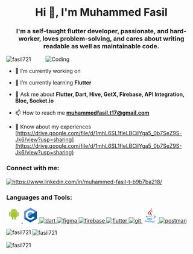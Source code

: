 <h1 align="center">Hi 👋, I'm Muhammed Fasil</h1>
<h3 align="center">I'm a self-taught flutter developer, passionate, and hard-worker, loves problem-solving, and cares about writing readable as well as maintainable code.</h3>
<img align="right" alt="Coding" width="400" src="https://cdn.dribbble.com/users/1162077/screenshots/5403918/focus-animation.gif">


<p align="left"> <img src="https://komarev.com/ghpvc/?username=fasil721&label=Profile%20views&color=0e75b6&style=flat" alt="fasil721" /> </p>

- 🔭 I’m currently working on 

- 🌱 I’m currently learning **Flutter**

- 💬 Ask me about **Flutter, Dart, Hive, GetX, Firebase, API Integration, Bloc, Socket.io**

- 📫 How to reach me **muhammedfasil.t17@gmail.com**

- 📄 Know about my experiences [https://drive.google.com/file/d/1mhL6SL1fleLBCilYga5_0b7SeZ9S-Jk6/view?usp=sharing](https://drive.google.com/file/d/1mhL6SL1fleLBCilYga5_0b7SeZ9S-Jk6/view?usp=sharing)

<h3 align="left">Connect with me:</h3>
<p align="left">
<a href="https://linkedin.com/in/https://www.linkedin.com/in/muhammed-fasil-t-b9b7ba218/" target="blank"><img align="center" src="https://raw.githubusercontent.com/rahuldkjain/github-profile-readme-generator/master/src/images/icons/Social/linked-in-alt.svg" alt="https://www.linkedin.com/in/muhammed-fasil-t-b9b7ba218/" height="30" width="40" /></a>
</p>

<h3 align="left">Languages and Tools:</h3>
<p align="left"> <a href="https://developer.android.com" target="_blank" rel="noreferrer"> <img src="https://raw.githubusercontent.com/devicons/devicon/master/icons/android/android-original-wordmark.svg" alt="android" width="40" height="40"/> </a> <a href="https://www.cprogramming.com/" target="_blank" rel="noreferrer"> <img src="https://raw.githubusercontent.com/devicons/devicon/master/icons/c/c-original.svg" alt="c" width="40" height="40"/> </a> <a href="https://dart.dev" target="_blank" rel="noreferrer"> <img src="https://www.vectorlogo.zone/logos/dartlang/dartlang-icon.svg" alt="dart" width="40" height="40"/> </a> <a href="https://www.figma.com/" target="_blank" rel="noreferrer"> <img src="https://www.vectorlogo.zone/logos/figma/figma-icon.svg" alt="figma" width="40" height="40"/> </a> <a href="https://firebase.google.com/" target="_blank" rel="noreferrer"> <img src="https://www.vectorlogo.zone/logos/firebase/firebase-icon.svg" alt="firebase" width="40" height="40"/> </a> <a href="https://flutter.dev" target="_blank" rel="noreferrer"> <img src="https://www.vectorlogo.zone/logos/flutterio/flutterio-icon.svg" alt="flutter" width="40" height="40"/> </a> <a href="https://git-scm.com/" target="_blank" rel="noreferrer"> <img src="https://www.vectorlogo.zone/logos/git-scm/git-scm-icon.svg" alt="git" width="40" height="40"/> </a> <a href="https://www.java.com" target="_blank" rel="noreferrer"> <img src="https://raw.githubusercontent.com/devicons/devicon/master/icons/java/java-original.svg" alt="java" width="40" height="40"/> </a> <a href="https://postman.com" target="_blank" rel="noreferrer"> <img src="https://www.vectorlogo.zone/logos/getpostman/getpostman-icon.svg" alt="postman" width="40" height="40"/> </a> </p>

<p><img align="left" src="https://github-readme-stats.vercel.app/api/top-langs?username=fasil721&show_icons=true&locale=en&layout=compact" alt="fasil721" /></p>

<p>&nbsp;<img align="center" src="https://github-readme-stats.vercel.app/api?username=fasil721&show_icons=true&locale=en" alt="fasil721" /></p>

<p><img align="center" src="https://github-readme-streak-stats.herokuapp.com/?user=fasil721&" alt="fasil721" /></p>
